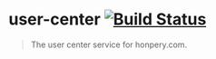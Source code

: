 # user-center [![Build Status](https://travis-ci.org/honpery-com/user-center.svg?branch=master)](https://travis-ci.org/honpery-com/user-center)

> The user center service for honpery.com.
